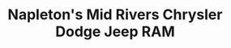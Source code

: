 ---
title: "Napleton's Mid Rivers Chrysler Dodge Jeep RAM"
url: /saint-peters/napletons-mid-rivers-chrysler-dodge-jeep-ram/
shop: Autohaus
---